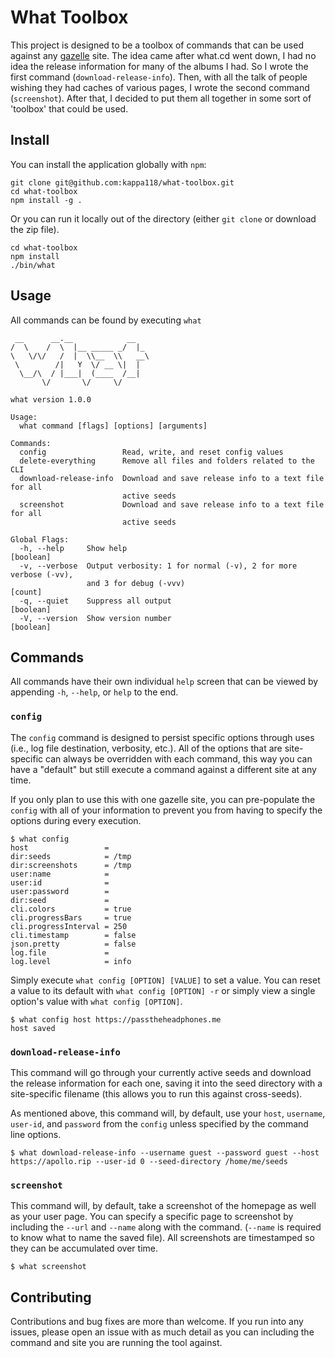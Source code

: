 # What Toolbox

This project is designed to be a toolbox of commands that can be used against any [gazelle](https://github.com/WhatCD/Gazelle) site. The idea came after what.cd went down, I had no idea the release information for many of the albums I had. So I wrote the first command (`download-release-info`). Then, with all the talk of people wishing they had caches of various pages, I wrote the second command (`screenshot`). After that, I decided to put them all together in some sort of 'toolbox' that could be used.

## Install

You can install the application globally with `npm`:

```
git clone git@github.com:kappa118/what-toolbox.git
cd what-toolbox
npm install -g .
```

Or you can run it locally out of the directory (either `git clone` or download the zip file).

```
cd what-toolbox
npm install
./bin/what
```

## Usage

All commands can be found by executing `what`

```
 __      __.__            __
/  \    /  \  |__ _____ _/  |_
\   \/\/   /  |  \\__  \\   __\
 \        /|   Y  \/ __ \|  |
  \__/\  / |___|  (____  /__|
       \/       \/     \/

what version 1.0.0

Usage:
  what command [flags] [options] [arguments]

Commands:
  config                 Read, write, and reset config values
  delete-everything      Remove all files and folders related to the CLI
  download-release-info  Download and save release info to a text file for all
                         active seeds
  screenshot             Download and save release info to a text file for all
                         active seeds

Global Flags:
  -h, --help     Show help                                             [boolean]
  -v, --verbose  Output verbosity: 1 for normal (-v), 2 for more verbose (-vv),
                 and 3 for debug (-vvv)                                  [count]
  -q, --quiet    Suppress all output                                   [boolean]
  -V, --version  Show version number                                   [boolean]
```

## Commands

All commands have their own individual `help` screen that can be viewed by appending `-h`, `--help`, or `help` to the end.

### `config`

The `config` command is designed to persist specific options through uses (i.e., log file destination, verbosity, etc.). All of the options that are site-specific can always be overridden with each command, this way you can have a "default" but still execute a command against a different site at any time.

If you only plan to use this with one gazelle site, you can pre-populate the `config` with all of your information to prevent you from having to specify the options during every execution.

```
$ what config
host                 =
dir:seeds            = /tmp
dir:screenshots      = /tmp
user:name            =
user:id              =
user:password        =
dir:seed             =
cli.colors           = true
cli.progressBars     = true
cli.progressInterval = 250
cli.timestamp        = false
json.pretty          = false
log.file             =
log.level            = info
```

Simply execute `what config [OPTION] [VALUE]` to set a value. You can reset a value to its default with `what config [OPTION] -r` or simply view a single option's value with `what config [OPTION]`.

```
$ what config host https://passtheheadphones.me
host saved
```

### `download-release-info`

This command will go through your currently active seeds and download the release information for each one, saving it into the seed directory with a site-specific filename (this allows you to run this against cross-seeds).

As mentioned above, this command will, by default, use your `host`, `username`, `user-id`, and `password` from the `config` unless specified by the command line options.

```
$ what download-release-info --username guest --password guest --host https://apollo.rip --user-id 0 --seed-directory /home/me/seeds
```

### `screenshot`

This command will, by default, take a screenshot of the homepage as well as your user page. You can specify a specific page to screenshot by including the `--url` and `--name` along with the command. (`--name` is required to know what to name the saved file). All screenshots are timestamped so they can be accumulated over time.

```
$ what screenshot
```

## Contributing

Contributions and bug fixes are more than welcome. If you run into any issues, please open an issue with as much detail as you can including the command and site you are running the tool against.

